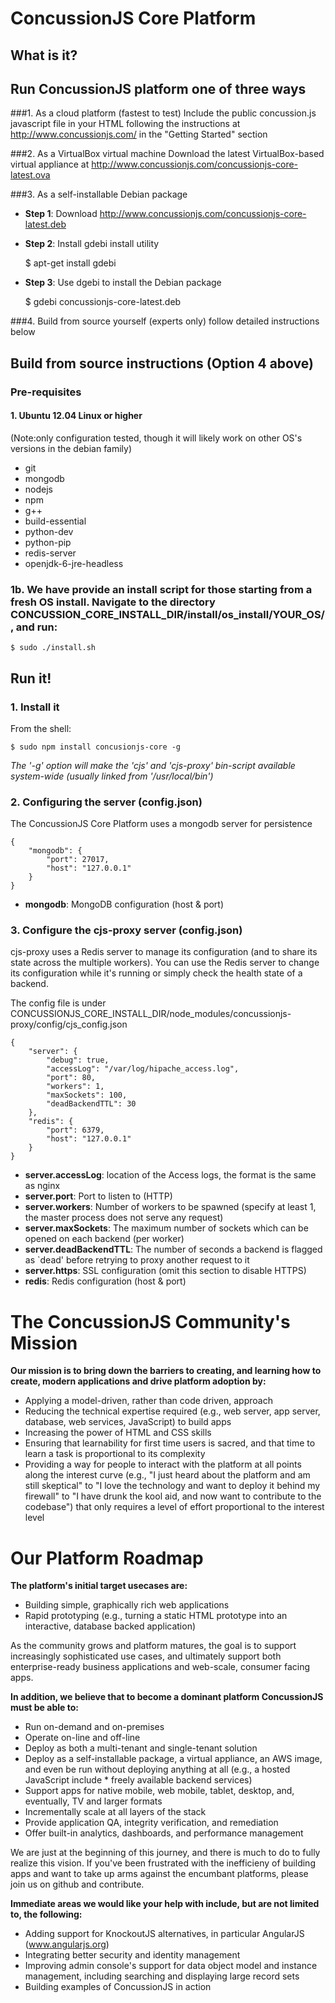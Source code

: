 ConcussionJS Core Platform
===============================
What is it?
------------
Run ConcussionJS platform one of three ways
-----------------------------

###1. As a cloud platform (fastest to test)
Include the public concussion.js javascript file in your HTML following the instructions at http://www.concussionjs.com/ in the "Getting Started" section

###2. As a VirtualBox virtual machine
Download the latest VirtualBox-based virtual appliance at http://www.concussionjs.com/concussionjs-core-latest.ova

###3. As a self-installable Debian package
* __Step 1__: Download http://www.concussionjs.com/concussionjs-core-latest.deb

* __Step 2__: Install gdebi install utility
	
    $ apt-get install gdebi

* __Step 3__: Use dgebi to install the Debian package
	
    $ gdebi concussionjs-core-latest.deb

###4. Build from source yourself (experts only)
follow detailed instructions below 


Build from source instructions (Option 4 above)
-----------------

### Pre-requisites
#### 1. Ubuntu 12.04 Linux or higher 
(Note:only configuration tested, though it will likely work on other OS's versions in the debian family)
* git
* mongodb
* nodejs
* npm
* g++
* build-essential
* python-dev
* python-pip
* redis-server
* openjdk-6-jre-headless

### 1b. We have provide an install script for those starting from a fresh OS install. Navigate to the directory CONCUSSION_CORE_INSTALL_DIR/install/os_install/YOUR_OS/, and run:

	$ sudo ./install.sh

Run it!
-------
### 1. Install it

From the shell:

    $ sudo npm install concusionjs-core -g

*The '-g' option will make the 'cjs' and 'cjs-proxy' bin-script available system-wide (usually linked from '/usr/local/bin')*

### 2. Configuring the server (config.json)

The ConcussionJS Core Platform uses a mongodb server for persistence

    {
        "mongodb": {
            "port": 27017,
            "host": "127.0.0.1"
        }
    }

 * __mongodb__: MongoDB configuration (host & port)


### 3. Configure the cjs-proxy server (config.json)

cjs-proxy uses a Redis server to manage its configuration (and to share its state across the multiple workers). You can use the Redis server to change its configuration while it's running or simply check the health state of a backend.

The config file is under CONCUSSIONJS_CORE_INSTALL_DIR/node_modules/concussionjs-proxy/config/cjs_config.json
	
	{
    	"server": {
        	"debug": true,
        	"accessLog": "/var/log/hipache_access.log",
        	"port": 80,
        	"workers": 1,
        	"maxSockets": 100,
        	"deadBackendTTL": 30
    	},
    	"redis": {
        	"port": 6379,
        	"host": "127.0.0.1"
    	}
	}

* __server.accessLog__: location of the Access logs, the format is the same as
nginx
* __server.port__: Port to listen to (HTTP)
* __server.workers__: Number of workers to be spawned (specify at least 1, the
master process does not serve any request)
* __server.maxSockets__: The maximum number of sockets which can be opened on
each backend (per worker)
* __server.deadBackendTTL__: The number of seconds a backend is flagged as
`dead' before retrying to proxy another request to it
* __server.https__: SSL configuration (omit this section to disable HTTPS)
* __redis__: Redis configuration (host & port)

The ConcussionJS Community's Mission
=====================================

**Our mission is to bring down the barriers to creating, and learning how to create, modern applications and drive platform adoption by:**

* Applying a model-driven, rather than code driven, approach
* Reducing the technical expertise required (e.g., web server, app server, database, web services, JavaScript) to build apps
* Increasing the power of HTML and CSS skills
* Ensuring that learnability for first time users is sacred, and that time to learn a task is proportional to its complexity
* Providing a way for people to interact with the platform at all points along the interest curve (e.g., "I just heard about the platform and am still skeptical" to "I love the technology and want to deploy it behind my firewall" to "I have drunk the kool aid, and now want to contribute to the codebase") that only requires a level of effort proportional to the interest level

Our Platform Roadmap
====================
**The platform's initial target usecases are:**

* Building simple, graphically rich web applications
* Rapid prototyping (e.g., turning a static HTML prototype into an interactive, database backed application)

As the community grows and platform matures, the goal is to support increasingly sophisticated use cases, and ultimately support both enterprise-ready business applications and web-scale, consumer facing apps.

**In addition, we believe that to become a dominant platform ConcussionJS must be able to:**

* Run on-demand and on-premises
* Operate on-line and off-line
* Deploy as both a multi-tenant and single-tenant solution
* Deploy as a self-installable package, a virtual appliance, an AWS image, and even be run without deploying anything at all (e.g., a hosted JavaScript include * freely available backend services)
* Support apps for native mobile, web mobile, tablet, desktop, and, eventually, TV and larger formats
* Incrementally scale at all layers of the stack
* Provide application QA, integrity verification, and remediation
* Offer built-in analytics, dashboards, and performance management

We are just at the beginning of this journey, and there is much to do to fully realize this vision. If you've been frustrated with the inefficieny of building apps and want to take up arms against the encumbant platforms, please join us on github and contribute. 

**Immediate areas we would like your help with include, but are not limited to, the following:**

* Adding support for KnockoutJS alternatives, in particular AngularJS (www.angularjs.org)
* Integrating better security and identity management
* Improving admin console's support for data object model and instance management, including searching and displaying large record sets
* Building examples of ConcussionJS in action